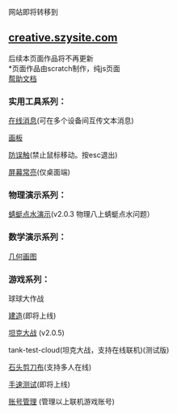 网站即将转移到
## [creative.szysite.com](https://creative.szysite.com)  
后续本页面作品将不再更新  
*页面作品由scratch制作，纯js页面  
[帮助文档](https://shenzy.notion.site/52f83445a9584443a38c6f5b137fb333)
### 实用工具系列：

[在线消息](message)(可在多个设备间互传文本消息)  

[画板](paint) 

[防误触](no-touch)(禁止鼠标移动。按esc退出)  

[屏幕常亮](wake-on)(仅桌面端)

### 物理演示系列：  

[蜻蜓点水演示](wl/qt)(v2.0.3 物理八上蜻蜓点水问题） 

### 数学演示系列：

 [几何画图](sx/demo)
 
### 游戏系列：  

球球大作战

[建造](build)(即将上线)  

[坦克大战](tank) (v2.0.5)    

tank-test-cloud(坦克大战，支持在线联机)(测试版)    

[石头剪刀布](rock-paper-scissors)(支持多人在线)    

[手速测试](https://game.szy-szy.top/)(即将上线)  

[账号管理](account) (管理以上联机游戏账号)
